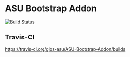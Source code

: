 # ASU Bootstrap Addon

[![Build Status](https://travis-ci.org/gios-asu/ASU-Bootstrap-Addon.svg)](https://travis-ci.org/gios-asu/ASU-Bootstrap-Addon)



## Travis-CI

https://travis-ci.org/gios-asu/ASU-Bootstrap-Addon/builds